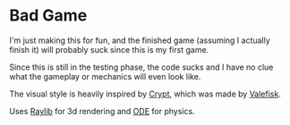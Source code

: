 # Bad Game
I'm just making this for fun, and the finished game (assuming I actually finish it) will probably suck since this is my first game.

Since this is still in the testing phase, the code sucks and I have no clue what the gameplay or mechanics will even look like. 

The visual style is heavily inspired by [Crypt](https://store.steampowered.com/app/2138700/Crypt/), which was made by [Valefisk](https://www.youtube.com/watch?v=KD03ljcM434&t=606s).

Uses [Raylib](https://github.com/raysan5/raylib) for 3d rendering and [ODE](https://github.com/thomasmarsh/ODE) for physics.
